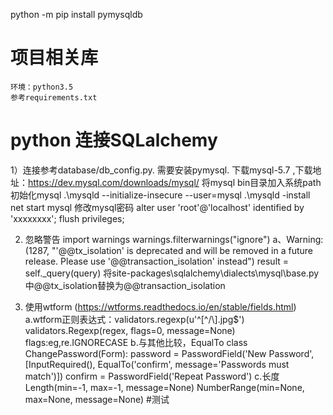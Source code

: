 ﻿python -m pip install pymysqldb
# 项目相关库
    环境：python3.5
    参考requirements.txt
# python 连接SQLalchemy
1）连接参考database/db_config.py.
   需要安装pymysql.
   下载mysql-5.7 ,下载地址：https://dev.mysql.com/downloads/mysql/
   将mysql bin目录加入系统path
   初始化mysql
   .\mysqld --initialize-insecure --user=mysql
   .\mysqld -install
   net start mysql
   修改mysql密码
   alter user 'root'@'localhost' identified by 'xxxxxxxx';
   flush privileges;

2) 忽略警告
    import warnings
    warnings.filterwarnings("ignore")
    a、Warning: (1287, "'@@tx_isolation' is deprecated and will be removed in a future release. Please use '@@transaction_isolation' instead")
        result = self._query(query)
       将site-packages\sqlalchemy\dialects\mysql\base.py中@@tx_isolation替换为@@transaction_isolation

3) 使用wtform 
   (https://wtforms.readthedocs.io/en/stable/fields.html)
   a.wtform正则表达式：validators.regexp(u'^[^/\\]\.jpg$')
     validators.Regexp(regex, flags=0, message=None)
     flags:eg,re.IGNORECASE
   b.与其他比较，EqualTo
     class ChangePassword(Form):
    	password = PasswordField('New Password', [InputRequired(), EqualTo('confirm', message='Passwords must match')])
    	confirm  = PasswordField('Repeat Password')
   c.长度
     Length(min=-1, max=-1, message=None)
     NumberRange(min=None, max=None, message=None)
#测试

